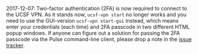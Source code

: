 2017-12-07: Two-factor authentication (2FA) is now required to connect to the UCSF VPN.  As it stands now, `ucsf-vpn start` no longer works and you need to use the GUI-version `ucsf-vpn start-gui` instead, which means enter your credentials (each time) and 2FA passcode in two different HTML popup windows.  If anyone can figure out a solution for passing the 2FA passcode via the Pulse command-line client, please drop a note in the [issue tracker](https://github.com/HenrikBengtsson/ucsf-vpn/issues).

<br>

